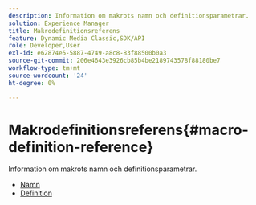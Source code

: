 ```yaml
---
description: Information om makrots namn och definitionsparametrar.
solution: Experience Manager
title: Makrodefinitionsreferens
feature: Dynamic Media Classic,SDK/API
role: Developer,User
exl-id: e62874e5-5887-4749-a8c8-83f88500b0a3
source-git-commit: 206e4643e3926cb85b4be2189743578f88180be7
workflow-type: tm+mt
source-wordcount: '24'
ht-degree: 0%

---
```


# Makrodefinitionsreferens{#macro-definition-reference}

Information om makrots namn och definitionsparametrar.

* [Namn](r-name-macro.md)
* [Definition](r-definition-macro.md)
